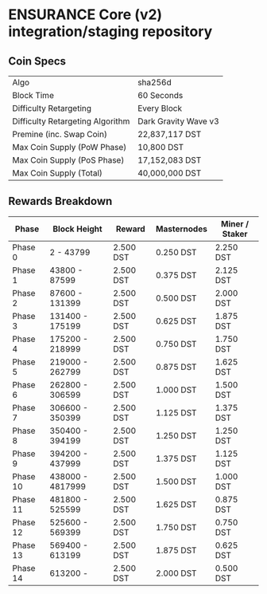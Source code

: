 # ENSURANCE Core (v2) integration/staging repository

## Coin Specs

|                                  	|                      	|
|----------------------------------	|----------------------	|
| Algo                             	| sha256d              	|
| Block Time                       	| 60 Seconds           	|
| Difficulty Retargeting           	| Every Block          	|
| Difficulty Retargeting Algorithm 	| Dark Gravity Wave v3 	|
| Premine (inc. Swap Coin)         	| 22,837,117 DST       	|
| Max Coin Supply (PoW Phase)      	| 10,800 DST           	|
| Max Coin Supply (PoS Phase)      	| 17,152,083 DST       	|
| Max Coin Supply (Total)          	| 40,000,000 DST       	|

## Rewards Breakdown

| Phase    	| Block Height     	| Reward    	| Masternodes 	| Miner / Staker 	|
|----------	|------------------	|-----------	|-------------	|----------------	|
| Phase 0  	| 2 - 43799        	| 2.500 DST 	| 0.250 DST   	| 2.250 DST      	|
| Phase 1  	| 43800 - 87599    	| 2.500 DST 	| 0.375 DST   	| 2.125 DST      	|
| Phase 2  	| 87600 - 131399   	| 2.500 DST 	| 0.500 DST   	| 2.000 DST      	|
| Phase 3  	| 131400 - 175199  	| 2.500 DST 	| 0.625 DST   	| 1.875 DST      	|
| Phase 4  	| 175200 - 218999  	| 2.500 DST 	| 0.750 DST   	| 1.750 DST      	|
| Phase 5  	| 219000 - 262799  	| 2.500 DST 	| 0.875 DST   	| 1.625 DST      	|
| Phase 6  	| 262800 - 306599  	| 2.500 DST 	| 1.000 DST   	| 1.500 DST      	|
| Phase 7  	| 306600 - 350399  	| 2.500 DST 	| 1.125 DST   	| 1.375 DST      	|
| Phase 8  	| 350400 - 394199  	| 2.500 DST 	| 1.250 DST   	| 1.250 DST      	|
| Phase 9  	| 394200 - 437999  	| 2.500 DST 	| 1.375 DST   	| 1.125 DST      	|
| Phase 10 	| 438000 - 4817999 	| 2.500 DST 	| 1.500 DST   	| 1.000 DST      	|
| Phase 11 	| 481800 - 525599  	| 2.500 DST 	| 1.625 DST   	| 0.875 DST      	|
| Phase 12 	| 525600 - 569399  	| 2.500 DST 	| 1.750 DST   	| 0.750 DST      	|
| Phase 13 	| 569400 - 613199  	| 2.500 DST 	| 1.875 DST   	| 0.625 DST      	|
| Phase 14 	| 613200 -         	| 2.500 DST 	| 2.000 DST   	| 0.500 DST      	|
